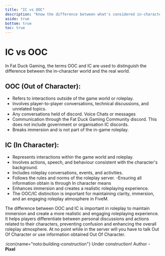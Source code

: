 ```yaml
---
title: "IC vs OOC"
description: "Know the difference between what's considered in-character (IC) and out-of-character (OOC)"
aside: true
bottom: true
toc: true
---
```


# IC vs OOC
In Fat Duck Gaming, the terms OOC and IC are used to distinguish the difference between the in-character world and the real world.

## OOC (Out of Character):

- Refers to interactions outside of the game world or roleplay.
- Involves player-to-player conversations, technical discussions, and unrelated topics.
- Any conversations held of discord. Voice Chats or messages
- Communication through the Fat Duck Gaming Community discord. This does not include government or organisation IC discords.
- Breaks immersion and is not part of the in-game roleplay.

## IC (In Character):

- Represents interactions within the game world and roleplay.
- Involves actions, speech, and behaviour consistent with the character's background.
- Includes roleplay conversations, events, and activities.
- Follows the rules and norms of the roleplay server.
-Ensuring all information obtain is through In character means
- Enhances immersion and creates a realistic roleplaying experience.
- The OOC/IC distinction is important for maintaining clarity, immersion, and an engaging roleplay atmosphere in FiveM.

The difference between OOC and IC is important in roleplay to maintain immersion and create a more realistic and engaging roleplaying experience. It helps players differentiate between personal discussions and actions related to their characters, preventing confusion and enhancing the overall roleplay atmosphere. At no point while in the server will you have to talk Out Of Character or use information obtained Out Of Character.

:icon{name="noto:building-construction"} Under construction! Author - **Pixel**
